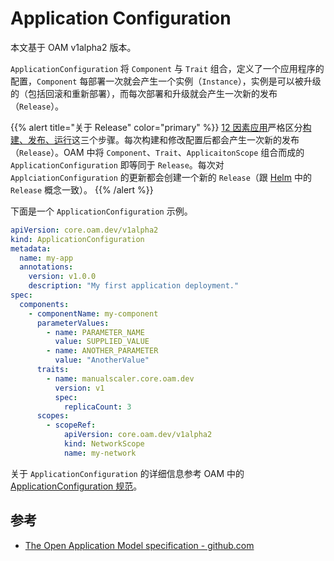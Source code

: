 # Application Configuration

本文基于 OAM v1alpha2 版本。

`ApplicationConfiguration` 将 `Component` 与 `Trait` 组合，定义了一个应用程序的配置，`Component` 每部署一次就会产生一个实例（`Instance`），实例是可以被升级的（包括回滚和重新部署），而每次部署和升级就会产生一次新的发布（`Release`）。

{{% alert title="关于 Release" color="primary" %}}
[12 因素应用](https://12factor.net/zh_cn/)严格区分[构建、发布、运行](https://12factor.net/zh_cn/build-release-run)这三个步骤。每次构建和修改配置后都会产生一次新的发布（`Release`）。OAM 中将 `Component`、`Trait`、`ApplicaitonScope` 组合而成的 `ApplicationConfiguration` 即等同于 `Release`。每次对 `ApplciationConfiguration` 的更新都会创建一个新的 `Release`（跟 [Helm](https://helm.sh) 中的 `Release` 概念一致）。
{{% /alert %}}

下面是一个 `ApplicationConfiguration` 示例。

```yaml
apiVersion: core.oam.dev/v1alpha2
kind: ApplicationConfiguration
metadata:
  name: my-app
  annotations:
    version: v1.0.0
    description: "My first application deployment."
spec:
  components:
    - componentName: my-component
      parameterValues:
        - name: PARAMETER_NAME
          value: SUPPLIED_VALUE
        - name: ANOTHER_PARAMETER
          value: "AnotherValue"
      traits:
        - name: manualscaler.core.oam.dev
          version: v1
          spec:
            replicaCount: 3
      scopes:
        - scopeRef:
            apiVersion: core.oam.dev/v1alpha2
            kind: NetworkScope
            name: my-network
```

关于 `ApplicationConfiguration` 的详细信息参考 OAM 中的 [ApplicationConfiguration 规范](https://github.com/oam-dev/spec/blob/master/7.application_configuration.md)。

## 参考

- [The Open Application Model specification - github.com](https://github.com/oam-dev/spec)